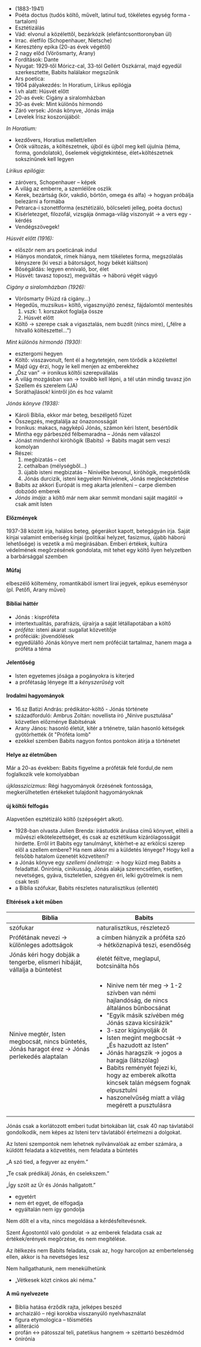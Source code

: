  - (1883-1941)
 - Poéta doctus (tudós költő, művelt, latinul tud, tökéletes egység forma -tartalom)
 - Esztétizálás
 - Vád: elvonul a közélettől, bezárkózik (elefántcsonttoronyban ül)
 - Irrac. életfilo (Schopenhauer, Nietsche)
 - Keresztény epika (20-as évek végétől)
 - 2 nagy előd (Vörösmarty, Arany)
 - Fordítások: Dante
 - Nyugat: 1929-től Móricz-cal, 33-tól Gellért Oszkárral, majd egyedül szerkesztette, Babits halálakor megszűnik
 - Ars poetica:
 - 1904 pályakezdés: In Horatium, Lírikus epilógja
 - I.vh alatt: Húsvét előtt
 - 20-as évek: Cigány a siralomházban
 - 30-as évek: Mint különös hírmondó
 - Záró versek: Jónás könyve, Jónás imája
 - Levelek Írisz koszorújából:

*In Horatium:*
 - kezdővers, Horatius mellett/ellen
 - Örök változás, a költészetnek, újból és újból meg kell újulnia (téma, forma, gondolatok), őselemek végigtekintése, élet+költészetnek sokszínűnek kell legyen

*Lírikus epilógja:*
 - záróvers, Schopenhauer – képek
 - A világ az emberre, a szemlélőre oszlik
 - Kerek, bezártság (kör, vakdió, börtön, omega és alfa) → hogyan próbálja belezárni a formába
 - Petrarca-i szonettforma (esztétizáló, bölcseleti jelleg, poéta doctus)
 - Kísérletezget, filozofál, vizsgája önmaga-világ viszonyát → a vers egy  - kérdés
 - Vendégszövegek!

*Húsvét előtt (1916):*
 - először nem ars poeticának indul
 - Hiányos mondatok, rímek hiánya, nem tökéletes forma, megszólalás kényszere (ki veszi a bátorságot, hogy békét kiáltson)
 - Bőségáldás: legyen ennivaló, bor, élet
 - Húsvét: tavasz toposz), megváltás → háború végét vágyó

*Cigány a siralomházban (1926):*
 - Vörösmarty (Húzd rá cigány…)
 - Hegedűs, muzsikus= költő, vigasznyújtó zenész, fájdalomtól mentesítés
   1. vszk: 1. korszakot foglalja össze
   2. Húsvét előtt
 - Költő → szerepe csak a vigasztalás, nem buzdít (nincs mire), („félre a hitvalló költészettel…”)

*Mint különös hírmondó (1930):*
 - esztergomi hegyen
 - Költő: visszavonult, fent él a hegytetején, nem törődik a közélettel
 - Majd úgy érzi, hogy le kell menjen az emberekhez
 - „Ősz van” → ironikus költői szerepvállalás
 - A világ mozgásban van → tovább kell lépni, a tél után mindig tavasz jön
 - Szellem és szerelem (JA)
 - Soráthajlások! kintről jön és hoz valamit

*Jónás könyve (1938):*
 - Károli Biblia, ekkor már beteg, beszélgető füzet
 - Összegzés, megtalálja az önazonosságát
 - Ironikus: makacs, nagyképű Jónás, számon kéri Istent, besértődik
 - Mintha egy párbeszéd félbemaradna – Jónás nem válaszol
 - Jónást mindenhol kiröhögik (Babits) → Babits magát sem veszi komolyan
 - Részei:
   1. megbizatás – cet
   2. cethalban (mélységből…)
   3. újabb isteni megbizatás – Ninivébe bevonul, kiröhögik, megsértődik
   4. Jónás durcizik, isteni kegyelem Ninivének, Jónás megleckéztetése
 - Babits az akkori Európát is meg akarta jeleníteni – carpe diemben dobzódó emberek
 - *Jónás imája:* a költő már nem akar semmit mondani saját magától → csak amit Isten

#### Előzmények

1937-38 között írja, halálos beteg, gégerákot kapott, betegágyán írja. Saját kínjai valamint emberiség kínjai (politikai helyzet, fasizmus, újabb háború lehetősége) is vezetik a mű megírásában.
Emberi értékek, kultúra  védelmének megőrzésének gondolata, mit tehet egy költő ilyen helyzetben a barbársággal szemben

#### Műfaj

elbeszélő költemény, romantikából ismert lírai jegyek, epikus eseménysor (pl. Petőfi, Arany művei)

#### Bibliai háttér

 - Jónás : kispróféta
 - intertextualitás, parafrázis, újraírja a saját létállapotában a költő
 - *próféta:* isteni akarat :sugallat közvetítője
 - próféciák: jövendölések
 - egyedülálló Jónás könyve mert nem próféciát tartalmaz, hanem maga a  próféta a téma

#### Jelentőség

 - Isten egyetemes jósága a pogányokra is kiterjed
 - a prófétaság lényege itt a *kényszerűség* volt

#### Irodalmi hagyományok

 - 16.sz Batizi András: prédikátor-költő - Jónás története
 - századforduló: Ambrus Zoltán: novellista író „Ninive pusztulása” közvetlen előzménye Babitsénak
 - Arany János: hasonló életút, kitér a trténetre, talán hasonló kétségek gyötörhették őt "Próféta lomb"
 - ezekkel szemben Babits nagyon fontos pontokon átírja a történetet

#### Helye az életműben

Már a 20-as években: Babits figyelme a próféták felé fordul,de nem foglalkozik vele komolyabban

*újklasszicizmus:* Régi hagyományok őrzésének fontossága, megkerülhetetlen értékeket tulajdonít hagyományoknak

#### új költői felfogás

Alapvetően esztétizáló költő (szépségért alkot).

 - 1928-ban olvasta Julien Brenda: írástudók árulása című könyvet, elítéli a művészi elkötelezettséget, és csak az esztétikum kizárólagosságát hirdette. Erről írt Babits egy tanulmányt, kitérhet-e az erkölcsi szerep elől a szellem embere? Ha nem akkor mi a küldetés lényege? Hogy kell a felsőbb hatalom üzenetét közvetíteni?
 - a Jónás könyve egy *szellemi önéletrajz:* → hogy küzd meg Babits a feladattal. Önirónia, cinikusság, Jónás alakja szerencsétlen, esetlen, nevetséges, gyáva, tiszteletlen, szégyen éri, lelki gyötrelmek is nem csak testi
 - a Biblia szófukar, Babits részletes naturalisztikus (ellentét)

#### Eltérések a két műben

| Biblia | Babits |
|--------|--------|
| szófukar | naturalisztikus, részletező
| Prófétának nevezi → különleges adottságok | a címben hiányzik a próféta szó → hétköznapivá teszi, esendőség |
| Jónás kéri hogy dobják a tengerbe, elismeri hibáját, vállalja a büntetést |  életét féltve, meglapul, botcsinálta hős |
| Ninive megtér, Isten megbocsát, nincs büntetés, Jónás haragot érez → Jónás perlekedés alaptalan | <ul><li>Ninive nem tér meg → 1-2 szívben van némi hajlandóság, de nincs általános bűnbocsánat</li><li>"Egyik másik szívében még Jónás szava kicsírázik"</li><li>3-szor kigúnyolják őt</li><li>Isten megint megbocsát → „És hazudott az Isten”</li><li>Jónás haragszik → jogos a haragja (látszólag)</li><li>Babits reményét fejezi ki, hogy az emberek alkotta kincsek talán mégsem fognak elpusztulni</li><li>haszonelvűség miatt a világ megérett a pusztulásra</li></ul> |

Jónás csak a korlátozott emberi tudat birtokában lát, csak 40 nap távlatából gondolkodik, nem képes az Isteni terv távlatából értelmezni a dolgokat.

Az Isteni szempontok nem lehetnek nyilvánvalóak az ember számára, a küldött feladata a közvetítés, nem feladata a büntetés

„A szó tied, a fegyver az enyém.”

„Te csak prédikálj Jónás, én cselekszem.”

„Így szólt az Úr és Jónás hallgatott.”

 - egyetért
 - nem ért egyet, de elfogadja
 - egyáltalán nem így gondolja

Nem dőlt el a vita, nincs megoldása a kérdésfeltevésnek.

Szent Ágostontól való gondolat → az emberek feladata csak az értékek/erények megőrzése, és nem megítélése.

Az ítélkezés nem Babits feladata, csak az, hogy harcoljon az embertelenség ellen, akkor is ha nevetséges lesz

Nem hallgathatunk, nem menekülhetünk
 - „Vétkesek közt cinkos aki néma.”

#### A mű nyelvezete

 - Biblia hatása érződik rajta, jelképes beszéd
 - archaizáló – régi korokba visszanyúló nyelvhasználat
 - figura etymologica – tőismétlés
 - alliteráció
 - profán ↔ pátosszal teli, patetikus hangnem → széttartó beszédmód
 - önirónia
